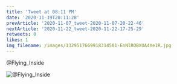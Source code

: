 ```yaml
---
title: 'Tweet at 08:11 PM'
date: '2020-11-19T20:11:28'
prevArticle: '2020-11-07_tweet-2020-11-07-20-22-46'
nextArticle: '2020-11-22_tweet-2020-11-22-17-25-29'
retweets: 0
likes: 1
img_filename: /images/1329517669918314501-EnNlROBXUA4Xe1R.jpg
---
```

@Flying_Inside

![@Flying_Inside](/images/1329517669918314501-EnNlROBXUA4Xe1R.jpg "@Flying_Inside")